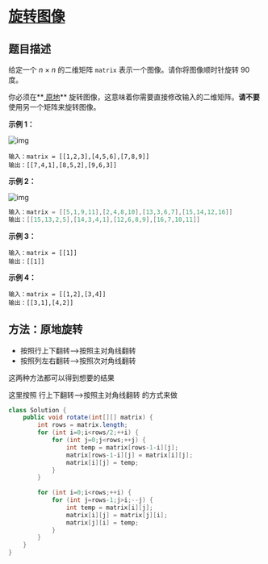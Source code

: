 # [旋转图像](https://leetcode-cn.com/problems/rotate-image/)

## 题目描述

给定一个 *n* × *n* 的二维矩阵 `matrix` 表示一个图像。请你将图像顺时针旋转 90 度。

你必须在**[ 原地](https://baike.baidu.com/item/原地算法)** 旋转图像，这意味着你需要直接修改输入的二维矩阵。**请不要** 使用另一个矩阵来旋转图像。

**示例 1：**

![img](https://assets.leetcode.com/uploads/2020/08/28/mat1.jpg)

```
输入：matrix = [[1,2,3],[4,5,6],[7,8,9]]
输出：[[7,4,1],[8,5,2],[9,6,3]]
```

**示例 2：**

![img](https://assets.leetcode.com/uploads/2020/08/28/mat2.jpg)

```java
输入：matrix = [[5,1,9,11],[2,4,8,10],[13,3,6,7],[15,14,12,16]]
输出：[[15,13,2,5],[14,3,4,1],[12,6,8,9],[16,7,10,11]]
```

**示例 3：**

```
输入：matrix = [[1]]
输出：[[1]]
```

**示例 4：**

```
输入：matrix = [[1,2],[3,4]]
输出：[[3,1],[4,2]]
```



## 方法：原地旋转

- 按照行上下翻转-->按照主对角线翻转
- 按照列左右翻转-->按照次对角线翻转

这两种方法都可以得到想要的结果

这里按照 行上下翻转-->按照主对角线翻转 的方式来做

```java
class Solution {
    public void rotate(int[][] matrix) {
        int rows = matrix.length;
        for (int i=0;i<rows/2;++i) {
            for (int j=0;j<rows;++j) {
                int temp = matrix[rows-1-i][j];
                matrix[rows-1-i][j] = matrix[i][j];
                matrix[i][j] = temp;
            }
        }
        
        for (int i=0;i<rows;++i) {
            for (int j=rows-1;j>i;--j) {
                int temp = matrix[i][j];
                matrix[i][j] = matrix[j][i];
                matrix[j][i] = temp;
            }
        }
    }
}
```



